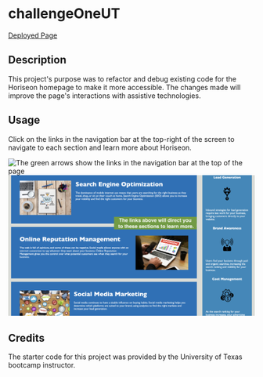 # challengeOneUT
<a href="https://l-jones-hub.github.io/challengeOneUT/#social-media-marketing" target="_blank">Deployed Page</a>

## Description

This project's purpose was to refactor and debug existing code for the Horiseon homepage to make it more accessible. The changes made will improve the page's interactions with assistive technologies. 

## Usage

Click on the links in the navigation bar at the top-right of the screen to navigate to each section and learn more about Horiseon.

![The green arrows show the links in the navigation bar at the top of the page](assets/images/Horiseon-ss-1.png)
![These are the sections to which the links navigate.](assets/images/Horiseon-ss-2.png)

## Credits

The starter code for this project was provided by the University of Texas bootcamp instructor.

